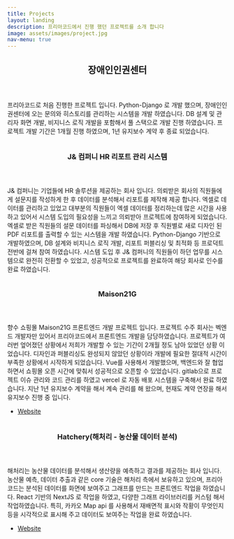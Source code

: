 ```yaml
---
title: Projects
layout: landing
description: 프리아코드에서 진행 했던 프로젝트를 소개 합니다
image: assets/images/project.jpg
nav-menu: true
---
```


<!-- Main -->
<div id="main">

<!-- One -->
<section id="one">
	<div class="inner">
		<header class="major">
			<h2>장애인인권센터</h2>
		</header>
		<p>프리아코드로 처음 진행한 프로젝트 입니다. Python-Django 로 개발 했으며, 장애인인권센터에 오는 문의와 히스토리를 관리하는 시스템을 개발 하였습니다. DB 설계 및 관리자 화면 개발, 비지니스 로직 개발을 포함해서 풀 스택으로 개발 진행 하였습니다. 프로젝트 개발 기간은 1개월 진행 하였으며, 1년 유지보수 계약 후 종료 되었습니다.</p>
	</div>
</section>

<!-- Two -->
<section id="two" class="spotlights">
	<section>
		<a href="projects.html" class="image">
			<img src="{% link assets/images/jn.png %}" alt="" data-position="center center" />
		</a>
		<div class="content">
			<div class="inner">
				<header class="major">
					<h3>J& 컴퍼니 HR 리포트 관리 시스템</h3>
				</header>
				<p>J& 컴퍼니는 기업들에 HR 솔루션을 제공하는 회사 입니다. 의뢰받은 회사의 직원들에게 설문지를 작성하게 한 후 데이터를 분석해서 리포트를 제작해 제공 합니다. 엑셀로 데이터를 관리하고 있었고 대부분의 직원들이 엑셀 데이터를 정리하는데 많은 시간을 사용하고 있어서 시스템 도입의 필요성을 느끼고 의뢰받아 프로젝트에 참여하게 되었습니다. 엑셀로 받은 직원들의 설문 데이터를 파싱해서 DB에 저장 후 직원별로 새로 디자인 된 PDF 리포트를 출력할 수 있는 시스템을 개발 하였습니다. Python-Django 기반으로 개발하였으며, DB 설계와 비지니스 로직 개발, 리포트 퍼블리싱 및 최적화 등 프로덕트 전반에 걸쳐 참여 하였습니다. 시스템 도입 후 J& 컴퍼니의 직원들이 하던 업무를 시스템으로 완전히 전환할 수 있었고, 성공적으로 프로젝트를 완료하여 해당 회사로 인수를 완료 하였습니다.</p>
			</div>
		</div>
	</section>
	<section>
		<a href="projects.html" class="image" style="overflow: hidden;">
			<img src="{% link assets/images/maison21g.png %}" alt="" data-position="center center" style="object-fit: cover;" />
		</a>
		<div class="content">
			<div class="inner">
				<header class="major">
					<h3>Maison21G</h3>
				</header>
				<p>향수 쇼핑몰 Maison21G 프론트엔드 개발 프로젝트 입니다. 프로젝트 수주 회사는 벡엔드 개발자만 있어서 프리아코드에서 프론트엔드 개발을 담당하였습니다. 프로젝트가 여러번 엎어졌던 상황에서 저희가 개발할 수 있는 기간이 2개월 정도 남아 있었던 상황 이었습니다. 디자인과 퍼블리싱도 완성되지 않았던 상황이라 개발에 필요한 절대적 시간이 부족한 상황에서 시작하게 되었습니다. Vue를 사용해서 개발했으며, 백엔드와 잘 협업 하면서 쇼핑몰 오픈 시간에 맞춰서 성공적으로 오픈할 수 있었습니다. gitlab으로 프로젝트 이슈 관리와 코드 관리를 하였고 vercel 로 자동 배포 시스템을 구축해서 완료 하였습니다. 지난 1년 유지보수 계약을 해서 계속 관리를 해 왔으며, 현재도 계약 연장을 해서 유지보수 진행 중 입니다.</p>
				<ul class="actions">
					<li><a href="https://www.maison21g.co.kr/" class="button">Website</a></li>
				</ul>
			</div>
		</div>
	</section>
	<section>
		<a href="projects.html" class="image">
			<img src="{% link assets/images/hatchery2.png %}" alt="" data-position="center center" />
		</a>
		<div class="content">
			<div class="inner">
				<header class="major">
					<h3>Hatchery(해처리 - 농산물 데이터 분석)</h3>
				</header>
				<p>해처리는 농산물 데이터를 분석해서 생산량을 예측하고 결과를 제공하는 회사 입니다. 농산물 예측, 데이터 추출과 같은 core 기술은 해처리 측에서 보유하고 있으며, 프리아코드는 분석된 데이터를 화면에 보여주고 그래프를 만드는 프론트엔드 작업을 하였습니다. React 기반의 NextJS 로 작업을 하였고, 다양한 그래프 라이브러리를 커스텀 해서 작업하였습니다. 특히, 카카오 Map api 를 사용해서 재배면적 표시와 작황이 무엇인지 등을 시각적으로 표시해 주고 데이터도 보여주는 작업을 완료 하였습니다.</p>
				<ul class="actions">
					<li><a href="https://observer.hatchery.kr/" class="button">Website</a></li>
				</ul>
			</div>
		</div>
	</section>
</section>
</div>

